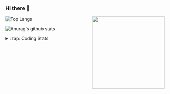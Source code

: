 ### Hi there 👋

<!--
**tao8687/tao8687** is a ✨ _special_ ✨ repository because its `README.md` (this file) appears on your GitHub profile.

Here are some ideas to get you started:

- 🔭 I’m currently working on ...
- 🌱 I’m currently learning ...
- 👯 I’m looking to collaborate on ...
- 🤔 I’m looking for help with ...
- 💬 Ask me about ...
- 📫 How to reach me: ...
- 😄 Pronouns: ...
- ⚡ Fun fact: ...
-->

<img align='right' src="https://media.giphy.com/media/M9gbBd9nbDrOTu1Mqx/giphy.gif" width="230">

![Top Langs](https://github-readme-stats.vercel.app/api/top-langs/?username=tao8687&layout=compact&title_color=23238E&text_color=A67D3D)

![Anurag's github stats](https://github-readme-stats.vercel.app/api?username=tao8687&show_icons=true&&text_color=A67D3D&title_color=23238E&show_icons=false&count_private=true&hide=stars)

<details>
  <summary>:zap: Coding Stats</summary>
  <b>
<!--START_SECTION:waka-->
```text
Week: 14 December, 2020 - 21 December, 2020

Other    5 hrs 41 mins   ████████████▒░░░░░░░░░░░░   49.40 % 
Bash     1 hr 59 mins    ████▒░░░░░░░░░░░░░░░░░░░░   17.34 % 
Python   1 hr 30 mins    ███▒░░░░░░░░░░░░░░░░░░░░░   13.06 % 
Lua      1 hr 10 mins    ██▓░░░░░░░░░░░░░░░░░░░░░░   10.26 % 
C++      24 mins         █░░░░░░░░░░░░░░░░░░░░░░░░   03.59 % 
```
<!--END_SECTION:waka-->
</details>
